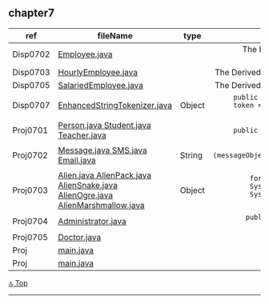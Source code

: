 chapter7
---
[top]: topOfThePage

ref | fileName | type | shown
--- | --- | --- | ---:
Disp0702 | [ Employee.java ]( chapter7/src/Employee.java )                  |  | The Base Class for HourlyEmployee & SalariedEmployee
Disp0703 | [ HourlyEmployee.java ]( chapter7/src/HourlyEmployee.java )      |  | The Derived Class from base class Employee
Disp0705 | [ SalariedEmployee.java ]( chapter7/src/SalariedEmployee.java )  |  | The Derived Class from base class Employee
Disp0707 | [ EnhancedStringTokenizer.java ]( chapter7/src/EnhancedStringTokenizer.java ) | Object | `public Object nextElement() {  String token = super.nextToken(); ... return (Object) token;`
Proj0701 | [ Person.java ]( chapter7/src/Person.java ) [ Student.java ]( chapter7/src/Student.java ) [ Teacher.java ]( chapter7/src/Teacher.java ) |  | `public class Teacher extends Person {`
Proj0702 | [ Message.java ]( chapter7/src/Message.java ) [ SMS.java ]( chapter7/src/SMS.java ) [ Email.java ]( chapter7/src/Email.java ) | String | `if (messageObject.toString().indexOf(keyword, 0) >= 0) { return true; }`
Proj0703 | [ Alien.java ]( chapter7/src/Alien.java ) [ AlienPack.java ]( chapter7/src/AlienPack.java ) [ AlienSnake.java ]( chapter7/src/AlienSnake.java ) [ AlienOgre.java ]( chapter7/src/AlienOgre.java ) [ AlienMarshmallow.java ]( chapter7/src/AlienMarshmallow.java ) | Object | `for (Alien n : arr.getAliens()) { System.out.println(n.getClass());  System.out.println(", Damage: " + n.getDamage()); }`
Proj0704 | [ Administrator.java ]( chapter7/src/Administrator.java )        |  | `public class Administrator extends SalariedEmployee {`
Proj0705 | [ Doctor.java ]( chapter7/src/Doctor.java )                      |  | ` `
Proj  | [ main.java ]( chapter7/src/main.java ) |  | ` `
Proj  | [ main.java ]( chapter7/src/main.java )                             |  | `                                                                                                                   `

<!--- MacBook Mountain Lion has failed to Git push, due to authentication. 
Checked on email axxxx43525@g for details. 
For this, will email these java files to desktop for git push. --->

[:top: Top](#top)

---
